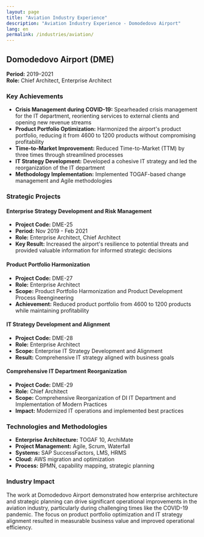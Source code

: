 ```yaml
---
layout: page
title: "Aviation Industry Experience"
description: "Aviation Industry Experience - Domodedovo Airport"
lang: en
permalink: /industries/aviation/
---
```


## Domodedovo Airport (DME)

**Period:** 2019–2021  
**Role:** Chief Architect, Enterprise Architect

### Key Achievements

- **Crisis Management during COVID-19:** Spearheaded crisis management for the IT department, reorienting services to external clients and opening new revenue streams
- **Product Portfolio Optimization:** Harmonized the airport's product portfolio, reducing it from 4600 to 1200 products without compromising profitability
- **Time-to-Market Improvement:** Reduced Time-to-Market (TTM) by three times through streamlined processes
- **IT Strategy Development:** Developed a cohesive IT strategy and led the reorganization of the IT department
- **Methodology Implementation:** Implemented TOGAF-based change management and Agile methodologies

### Strategic Projects

#### Enterprise Strategy Development and Risk Management
- **Project Code:** DME-25
- **Period:** Nov 2019 - Feb 2021
- **Role:** Enterprise Architect, Chief Architect
- **Key Result:** Increased the airport's resilience to potential threats and provided valuable information for informed strategic decisions

#### Product Portfolio Harmonization
- **Project Code:** DME-27
- **Role:** Enterprise Architect
- **Scope:** Product Portfolio Harmonization and Product Development Process Reengineering
- **Achievement:** Reduced product portfolio from 4600 to 1200 products while maintaining profitability

#### IT Strategy Development and Alignment
- **Project Code:** DME-28
- **Role:** Enterprise Architect
- **Scope:** Enterprise IT Strategy Development and Alignment
- **Result:** Comprehensive IT strategy aligned with business goals

#### Comprehensive IT Department Reorganization
- **Project Code:** DME-29
- **Role:** Chief Architect
- **Scope:** Comprehensive Reorganization of DI IT Department and Implementation of Modern Practices
- **Impact:** Modernized IT operations and implemented best practices

### Technologies and Methodologies

- **Enterprise Architecture:** TOGAF 10, ArchiMate
- **Project Management:** Agile, Scrum, Waterfall
- **Systems:** SAP SuccessFactors, LMS, HRMS
- **Cloud:** AWS migration and optimization
- **Process:** BPMN, capability mapping, strategic planning

### Industry Impact

The work at Domodedovo Airport demonstrated how enterprise architecture and strategic planning can drive significant operational improvements in the aviation industry, particularly during challenging times like the COVID-19 pandemic. The focus on product portfolio optimization and IT strategy alignment resulted in measurable business value and improved operational efficiency.

